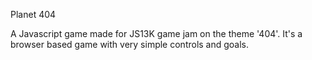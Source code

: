 Planet 404

A Javascript game made for JS13K game jam on the theme '404'. It's a browser based game with very simple controls and goals.
